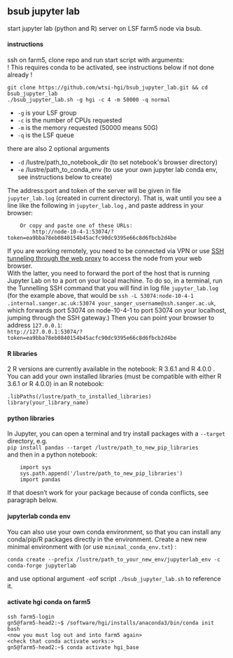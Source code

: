 ## bsub jupyter lab
start jupyter lab (python and R) server on LSF farm5 node via bsub.

#### instructions
ssh on farm5, clone repo and run start script with arguments:  
! This requires conda to be activated, see instructions below if not done already !
```
git clone https://github.com/wtsi-hgi/bsub_jupyter_lab.git && cd bsub_jupyter_lab
./bsub_jupyter_lab.sh -g hgi -c 4 -m 50000 -q normal
```

* `-g` is your LSF group
* `-c` is the number of CPUs requested
* `-m` is the memory requested (50000 means 50G)
* `-q` is the LSF queue
  
there are also 2 optional arguments
* `-d` /lustre/path_to_notebook_dir (to set notebook's browser directory)
* `-e` /lustre/path_to_conda_env (to use your own jupyter lab conda env, see instructions below to create)

The address:port and token of the server will be given in file `jupyter_lab.log` (created in current directory).
That is, wait until you see a line like the following in `jupyter_lab.log` , and paste address in your browser:
```
    Or copy and paste one of these URLs:
        http://node-10-4-1:53074/?token=ea9bba78eb0840154b45acfc90dc9395e66c8d6fbcb2d4be
```

If you are working remotely, you need to be connected via VPN or use [SSH tunneling through the web proxy](https://ssg-confluence.internal.sanger.ac.uk/display/FARM/All+things+SSH#AllthingsSSH-TunnelingthroughtheSSHgateway) to access the node from your web browser.   
With the latter, you need to forward the port of the host that is running Jupyter Lab on to a port on your local machine.
To do so, in a terminal, run the Tunnelling SSH command that you will find in log file `jupyter_lab.log` 
(for the example above, that would be 
`ssh -L 53074:node-10-4-1 .internal.sanger.ac.uk:53074 your_sanger_username@ssh.sanger.ac.uk`,  
which forwards port 53074 on node-10-4-1 to port 53074 on your localhost, jumping through the SSH gateway.)
Then you can point your browser to address `127.0.0.1`:  
`http://127.0.0.1:53074/?token=ea9bba78eb0840154b45acfc90dc9395e66c8d6fbcb2d4be`

#### R libraries
2 R versions are currently available in the notebook: R 3.6.1 and R 4.0.0 .  
You can add your own installed libraries (must be compatible with either R 3.6.1 or R 4.0.0) in an R notebook:
```
.libPaths(/lustre/path_to_installed_libraries)
library(your_library_name)
```

#### python libraries
In Jupyter, you can open a terminal and try install packages with a `--target` directory,  e.g.    
    `pip install pandas --target /lustre/path_to_new_pip_libraries`  
and then in a python notebook:
```
    import sys
    sys.path.append('/lustre/path_to_new_pip_libraries')
    import pandas
```

If that doesn’t work for your package because of conda conflicts, see paragraph below.

#### jupyterlab conda env
You can also use your own conda environment, so that you can install any conda/pip/R packages directly in the environment.
Create a new new minimal environment with (or use `minimal_conda_env.txt`) :
```
conda create --prefix /lustre/path_to_your_new_env/jupyterlab_env -c conda-forge jupyterlab
```
and use optional argument `-e`of script `./bsub_jupyter_lab.sh` to reference it.

#### activate hgi conda on farm5
```
ssh farm5-login
gn5@farm5-head2:~$ /software/hgi/installs/anaconda3/bin/conda init bash
<now you must log out and into farm5 again>
<check that conda activate works:>
gn5@farm5-head2:~$ conda activate hgi_base
```
